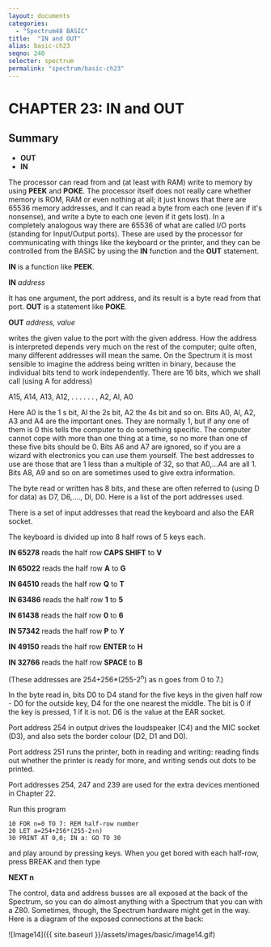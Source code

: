 ```yaml
---
layout: documents
categories: 
  - "Spectrum48 BASIC"
title:  "IN and OUT"
alias: basic-ch23
seqno: 240
selector: spectrum
permalink: "spectrum/basic-ch23"
---
```


# CHAPTER 23: IN and OUT

## Summary

- **OUT**
- **IN**

The processor can read from and (at least with RAM) write to memory by using **PEEK** and **POKE**. The processor itself does not really care whether memory is ROM, RAM or even nothing at all; it just knows that there are 65536 memory addresses, and it can read a byte from each one (even if it's nonsense), and write a byte to each one (even if it gets lost). In a completely analogous way there are 65536 of what are called I/O ports (standing for Input/Output ports). These are
used by the processor for communicating with things like the keyboard or the printer, and they can be controlled from the BASIC by using the **IN** function and
the **OUT** statement.

**IN** is a function like **PEEK**.

**IN** *address*

It has one argument, the port address, and its result is a byte read from that port. **OUT** is a statement like **POKE**.

**OUT** *address, value*

writes the given value to the port with the given address. How the address is interpreted depends very much on the rest of the computer; quite often, many
different addresses will mean the same. On the Spectrum it is most sensible to imagine the address being written in binary, because the individual bits tend to
work independently. There are 16 bits, which we shall call (using A for address)

A15, A14, A13, A12, . . . . . . , A2, Al, A0

Here A0 is the 1 s bit, Al the 2s bit, A2 the 4s bit and so on. Bits A0, Al, A2, A3 and A4 are the important ones. They are normally 1, but if any one of them is
0 this tells the computer to do something specific. The computer cannot cope with more than one thing at a time, so no more than one of these five bits
should be 0. Bits A6 and A7 are ignored, so if you are a wizard with electronics you can use them yourself. The best addresses to use are those that are 1 less
than a multiple of 32, so that A0,...A4 are all 1. Bits A8, A9 and so on are sometimes used to give extra information.

The byte read or written has 8 bits, and these are often referred to (using D for data) as D7, D6,...., Dl, D0. Here is a list of the port addresses used.

There is a set of input addresses that read the keyboard and also the EAR socket.

The keyboard is divided up into 8 half rows of 5 keys each.

**IN 65278** reads the half row **CAPS SHIFT** to **V**

**IN 65022** reads the half row **A** to **G**

**IN 64510** reads the half row **Q** to **T**

**IN 63486** reads the half row **1** to **5**

**IN 61438** reads the half row **0** to **6**

**IN 57342** reads the half row **P** to **Y**

**IN 49150** reads the half row **ENTER** to **H**

**IN 32766** reads the half row **SPACE** to **B**

(These addresses are 254+256\*(255-2<sup>n</sup>) as n goes from 0 to 7.)

In the byte read in, bits D0 to D4 stand for the five keys in the given half row - D0 for the outside key, D4 for the one nearest the middle. The bit is 0 if the
key is pressed, 1 if it is not. D6 is the value at the EAR socket.

Port address 254 in output drives the loudspeaker (C4) and the MIC socket (D3), and also sets the border colour (D2, D1 and D0).

Port address 251 runs the printer, both in reading and writing: reading finds out whether the printer is ready for more, and writing sends out dots to be
printed.

Port addresses 254, 247 and 239 are used for the extra devices mentioned in Chapter 22.

Run this program

```
10 FOR n=0 TO 7: REM half-row number
20 LET a=254+256*(255-2↑n)
30 PRINT AT 0,0; IN a: GO TO 30
```

and play around by pressing keys. When you get bored with each half-row, press BREAK and then type

**NEXT n**

The control, data and address busses are all exposed at the back of the Spectrum, so you can do almost anything with a Spectrum that you can with a Z80.
Sometimes, though, the Spectrum hardware might get in the way. Here is a diagram of the exposed connections at the back:

![Image14]({{ site.baseurl }}/assets/images/basic/image14.gif) 
